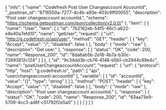 {
  "info": {
    "name": "Codefresh Post User Changeaccount Accountid",
    "_postman_id": "8716550a-7277-4c4b-a93e-403c9ff00055",
    "description": "Post user changeaccount accountid.",
    "schema": "https://schema.getpostman.com/json/collection/v2.0.0/"
  },
  "item": [
    {
      "name": "User",
      "item": [
        {
          "id": "7b2162eb-54f5-46c1-a622-e8e40a7efd10",
          "name": "getUser",
          "request": {
            "url": "http://g.codefresh.io/api/user",
            "method": "GET",
            "header": [
              {
                "key": "Accept",
                "value": "*/*",
                "disabled": false
              }
            ],
            "body": {
              "mode": "raw"
            },
            "description": "Get user."
          },
          "response": [
            {
              "status": "OK",
              "code": 200,
              "name": "Response_200",
              "id": "6da6ab5b-2e18-4b7a-b30c-72693812c124"
            }
          ]
        },
        {
          "id": "9c34dd3b-cb76-4148-b5b1-cb2944c89e4c",
          "name": "postUserChangeaccountAccount",
          "request": {
            "url": {
              "protocol": "http",
              "host": "g.codefresh.io",
              "path": [
                "api",
                "user/changeaccount/:accountId"
              ],
              "variable": [
                {
                  "id": "accountId",
                  "value": "{}",
                  "type": "string"
                }
              ]
            },
            "method": "POST",
            "header": [
              {
                "key": "Accept",
                "value": "*/*",
                "disabled": false
              }
            ],
            "body": {
              "mode": "raw"
            },
            "description": "Post user changeaccount accountid."
          },
          "response": [
            {
              "status": "OK",
              "code": 200,
              "name": "Response_200",
              "id": "63aa73e9-5709-4cc3-ad6f-c51792f2e5a0"
            }
          ]
        }
      ]
    }
  ]
}